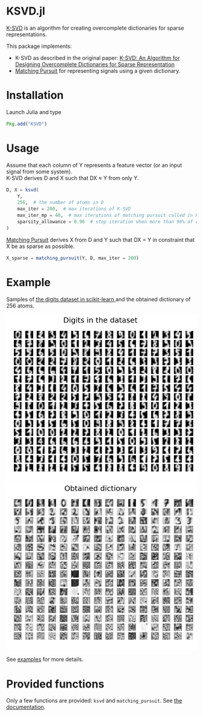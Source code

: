 # KSVD.jl

[K-SVD](https://en.wikipedia.org/wiki/K-SVD) is an algorithm for creating overcomplete dictionaries for sparse representations.  

This package implements:

* K-SVD as described in the original paper: [K-SVD: An Algorithm for Designing Overcomplete Dictionaries for Sparse Representation](http://www.cs.technion.ac.il/~freddy/papers/120.pdf)
* [Matching Pursuit](https://en.wikipedia.org/wiki/Matching_pursuit) for representing signals using a given dictionary.

# Installation
Launch Julia and type

```julia
Pkg.add("KSVD")
```

# Usage

Assume that each column of Y represents a feature vector (or an input signal from some system).  
K-SVD derives D and X such that DX ≈ Y from only Y.  

```julia
D, X = ksvd(
    Y,
    256,  # the number of atoms in D
    max_iter = 200,  # max iterations of K-SVD
    max_iter_mp = 40,  # max iterations of matching pursuit called in K-SVD
    sparsity_allowance = 0.96  # stop iteration when more than 96% of elements in X become zeros
)
```

[Matching Pursuit](https://en.wikipedia.org/wiki/Matching_pursuit) derives X from D and Y such that DX = Y in constraint that X be as sparse as possible.

```julia
X_sparse = matching_pursuit(Y, D, max_iter = 200)
```

# Example
Samples of [the digits dataset in scikit-learn ](http://scikit-learn.org/stable/auto_examples/datasets/plot_digits_last_image.html) and the obtained dictionary of 256 atoms.

![images](examples/digit_images.png)
![digits256](examples/digits256.png)

See [examples](examples) for more details.

# Provided functions

Only a few functions are provided: `ksvd` and `matching_pursuit`.
See [the documentation](docs/build/index.md).
